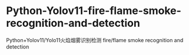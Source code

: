 # Python-Yolov11-fire-flame-smoke-recognition-and-detection
Python+Yolov11/Yolo11火焰烟雾识别检测 fire/flame smoke recognition and detection
